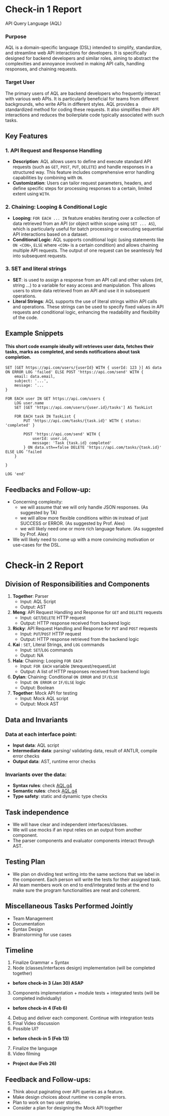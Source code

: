 # Check-in 1 Report

API Query Language (AQL)

### Purpose

AQL is a domain-specific language (DSL) intended to simplify, standardize, and streamline web API interactions for developers. It is specifically designed for backend developers and similar roles, aiming to abstract the complexities and annoyance involved in making API calls, handling responses, and chaining requests.

### Target User

The primary users of AQL are backend developers who frequently interact with various web APIs. It is particularly beneficial for teams from different backgrounds, who write APIs in different styles. AQL provides a standardized method for coding these requests. It also simplifies their API interactions and reduces the boilerplate code typically associated with such tasks.

## Key Features

### 1. API Request and Response Handling

- **Description**: AQL allows users to define and execute standard API requests (such as `GET`, `POST`, `PUT`, `DELETE`) and handle responses in a structured way. This feature includes comprehensive error handling capabilities by combining with `ON`.
- **Customization**: Users can tailor request parameters, headers, and define specific steps for processing responses to a certain, limited extent using `WITH`.

### 2. Chaining: Looping & Conditional Logic

- **Looping**: `FOR EACH ... IN` feature enables iterating over a collection of data retrieved from an API (or object within scope using `SET ... AS`), which is particularly useful for batch processing or executing sequential API interactions based on a dataset.
- **Conditional Logic**: AQL supports conditional logic (using statements like `ON <CON>`, `ELSE` where `<CON>` is a certain condition) and allows chaining multiple API requests. The output of one request can be seamlessly fed into subsequent requests.

### 3. SET and literal strings

- **SET**: is used to assign a response from an API call and other values (int, string ...) to a variable for easy access and manipulation. This allows users to store data retrieved from an API and use it in subsequent operations.
- **Literal Strings**: AQL supports the use of literal strings within API calls and operations. These strings can be used to specify fixed values in API requests and conditional logic, enhancing the readability and flexibility of the code.

## Example Snippets

#### This short code example ideally will retrieves user data, fetches their tasks, marks as completed, and sends notifications about task completion.

```aql
SET [GET https://api.com/users/{userId} WITH { userId: 123 }] AS data ON ERROR LOG 'failed' ELSE POST 'https://api.com/send' WITH {
    email: data.email,
    subject: '...',
    message: '...
}

FOR EACH user IN GET https://api.com/users {
    LOG user.name
    SET [GET 'https://api.com/users/{user.id}/tasks'] AS TaskList

    FOR EACH task IN TaskList {
        PUT 'https://api.com/tasks/{task.id}' WITH { status: 'completed' }

        POST 'https://api.com/send' WITH {
            userId: user.id,
            message: 'Task {task.id} completed'
        } ON data.sth==false DELETE 'https://api.com/tasks/{task.id}' ELSE LOG ‘failed
    }

}

LOG 'end'
```

## Feedbacks and Follow-up:

- Concerning complexity:
  - we will assume that we will only handle JSON responses. (As suggested by TA)
  - we will allow more flexible conditions within `ON` instead of just SUCCESS or ERROR. (As suggested by Prof. Alex)
  - we will likely need one or more rich language feature. (As suggested by Prof. Alex)
- We will likely need to come up with a more convincing motivation or use-cases for the DSL.


# Check-in 2 Report
## Division of Responsibilities and Components
1. **Together**: Parser 
   - Input: AQL Script
   - Output: AST
2. **Meng**: API Request Handling and Response for `GET` and `DELETE` requests
    - Input: `GET`/`DELETE` HTTP request
    - Output: HTTP response received from backend logic
3. **Ricky**: API Request Handling and Response for `PUT` and `POST` requests
    - Input: `PUT`/`POST` HTTP request
    - Output: HTTP response retrieved from the backend logic
4. **Kai** : `SET`, Literal Strings, and `LOG` commands
    - Input: `SET`/`LOG` commands
    - Output: NA
5. **Hala**: Chaining: Looping `FOR EACH` 
    - Input: `FOR EACH` variable `IN`request/requestList
    - Output: A list of HTTP responses received from backend logic
6. **Dylan**: Chaining: Conditional `ON ERROR` and `IF/ELSE`
    - Input: `ON ERROR` or `IF/ELSE` logic
    - Output: Boolean
7. **Together**: Mock API for testing
   - Input: Mock AQL script
   - Output: Mock AST

## Data and Invariants
### Data at each interface point: 
- **Input data**: AQL script
- **Intermediate data**: parsing/ validating data, result of ANTLR, compile error checks
- **Output data**:  AST, runtime error checks
### Invariants over the data:
- **Syntax rules**: check [AQL.g4](https://github.students.cs.ubc.ca/CPSC410-2023W-T2/Group2Project1/blob/main/AQL.g4)
- **Semantic rules**: check [AQL.g4](https://github.students.cs.ubc.ca/CPSC410-2023W-T2/Group2Project1/blob/main/AQL.g4)
- **Type safety**: static and dynamic type checks

## Task independence 
- We will have clear and independent interfaces/classes.
- We will use mocks if an input relies on an output from another component. 
- The parser components  and evaluator components interact through AST.

## Testing Plan
- We plan on dividing test writing into the same sections that we label in the component. Each person will write the tests for their assigned task. 
- All team members work on end to end/integrated tests at the end to make sure the program functionalities are neat and coherent. 

## Miscellaneous Tasks Performed Jointly
- Team Management
- Documentation
- Syntax Design
- Brainstorming for use cases

## Timeline
1. Finalize Grammar + Syntax
2. Node (classes/interfaces design) implementation (will be completed together)
- **before check-in 3 (Jan 30) ASAP** 
3. Components implementation + module tests + integrated tests (will be completed individually)
- **before check-in 4 (Feb 6)** 
4. Debug and deliver each component. Continue with integration tests
5. Final Video discussion
6. Possible UI?
- **before check-in 5 (Feb 13)**
7. Finalize the language
8. Video filming
- **Project due (Feb 26)**

## Feedback and Follow-ups:
- Think about paginating over API queries as a feature.
- Make design choices about runtime vs compile errors.
- Plan to work on two user stories.
- Consider a plan for designing the Mock API together